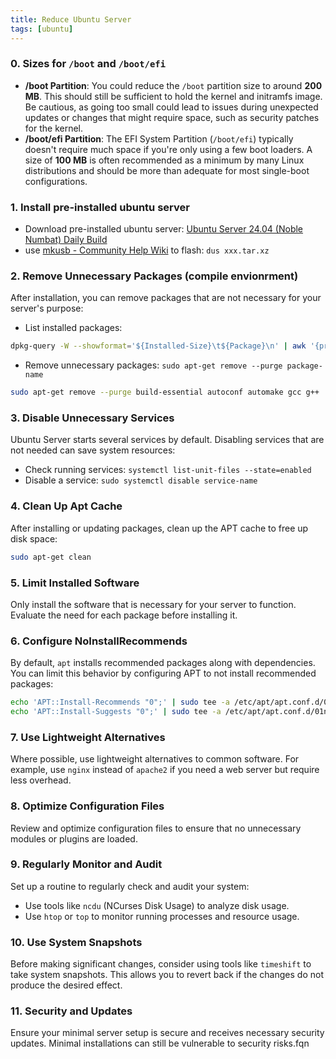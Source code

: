 ```yaml
---
title: Reduce Ubuntu Server
tags: [ubuntu]
---
```


### 0. Sizes for `/boot` and `/boot/efi`

- **/boot Partition**: You could reduce the `/boot` partition size to around **200 MB**. This should still be sufficient to hold the kernel and initramfs image. Be cautious, as going too small could lead to issues during unexpected updates or changes that might require space, such as security patches for the kernel.
- **/boot/efi Partition**: The EFI System Partition (`/boot/efi`) typically doesn't require much space if you're only using a few boot loaders. A size of **100 MB** is often recommended as a minimum by many Linux distributions and should be more than adequate for most single-boot configurations.

### 1. Install pre-installed ubuntu server

- Download pre-installed ubuntu server: [Ubuntu Server 24.04 (Noble Numbat) Daily Build](https://cdimage.ubuntu.com/ubuntu-server/noble/daily-preinstalled/current/)
- use [mkusb - Community Help Wiki](https://help.ubuntu.com/community/mkusb) to flash: `dus xxx.tar.xz`

### 2. **Remove Unnecessary Packages** (compile envionrment)

After installation, you can remove packages that are not necessary for your server's purpose:

- List installed packages:

```sh
dpkg-query -W --showformat='${Installed-Size}\t${Package}\n' | awk '{print $1/1024 " MB\t" $2}' | sort -n -r
```

<!--truncate-->

- Remove unnecessary packages: `sudo apt-get remove --purge package-name`

```sh
sudo apt-get remove --purge build-essential autoconf automake gcc g++
```

### 3. **Disable Unnecessary Services**

Ubuntu Server starts several services by default. Disabling services that are not needed can save system resources:

- Check running services: `systemctl list-unit-files --state=enabled`
- Disable a service: `sudo systemctl disable service-name`

### 4. **Clean Up Apt Cache**

After installing or updating packages, clean up the APT cache to free up disk space:

```bash
sudo apt-get clean
```

### 5. **Limit Installed Software**

Only install the software that is necessary for your server to function. Evaluate the need for each package before installing it.

### 6. **Configure NoInstallRecommends**

By default, `apt` installs recommended packages along with dependencies. You can limit this behavior by configuring APT to not install recommended packages:

```bash
echo 'APT::Install-Recommends "0";' | sudo tee -a /etc/apt/apt.conf.d/01norecommends
echo 'APT::Install-Suggests "0";' | sudo tee -a /etc/apt/apt.conf.d/01norecommends
```

### 7. **Use Lightweight Alternatives**

Where possible, use lightweight alternatives to common software. For example, use `nginx` instead of `apache2` if you need a web server but require less overhead.

### 8. **Optimize Configuration Files**

Review and optimize configuration files to ensure that no unnecessary modules or plugins are loaded.

### 9. **Regularly Monitor and Audit**

Set up a routine to regularly check and audit your system:

- Use tools like `ncdu` (NCurses Disk Usage) to analyze disk usage.
- Use `htop` or `top` to monitor running processes and resource usage.

### 10. **Use System Snapshots**

Before making significant changes, consider using tools like `timeshift` to take system snapshots. This allows you to revert back if the changes do not produce the desired effect.

### 11. **Security and Updates**

Ensure your minimal server setup is secure and receives necessary security updates. Minimal installations can still be vulnerable to security risks.fqn
